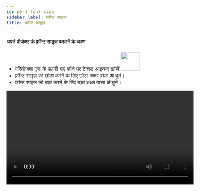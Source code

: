 ```yaml
---
id: p5-3-font size
sidebar_label: फ़ॉन्ट साइज़
title: फ़ॉन्ट साइज़
---
```

#### अपने प्रोजेक्ट के फ़ॉन्ट साइज़ बदलने के चरण

- परियोजना पृष्ठ के ऊपरी बाएं कोने पर टेक्स्ट आइकन खोजें
  <img src="/0.5.3/fontsize-hi.png" width="50px" alt=""/>
- फ़ॉन्ट साइज़ को छोटा करने के लिए छोटा अक्षर वाला **अ** चुनें।
- फ़ॉन्ट साइज़ को बड़ा करने के लिए बड़ा अक्षर वाला **अ** चुनें।

<video controls src="/0.5.5/en_fontsize.mov" width="100%" type="video/mov"></video>
